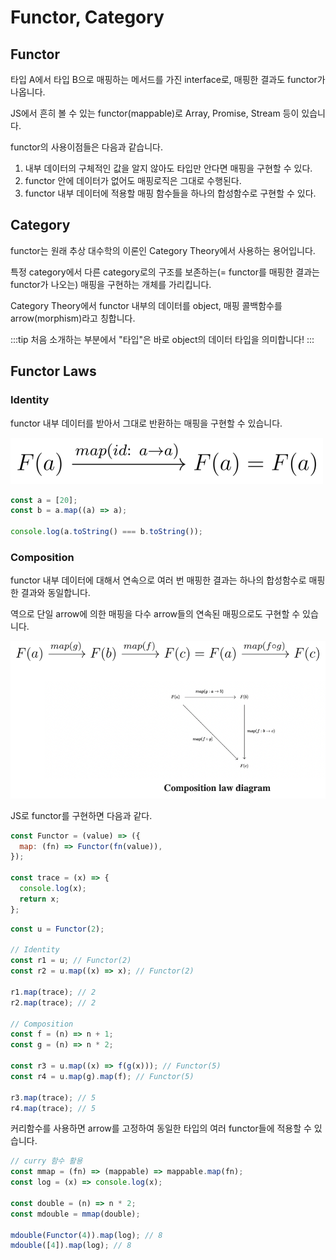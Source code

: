 # Functor, Category

## Functor

타입 A에서 타입 B으로 매핑하는 메서드를 가진 interface로, 매핑한 결과도 functor가 나옵니다.

JS에서 흔히 볼 수 있는 functor(mappable)로 Array, Promise, Stream 등이 있습니다.

functor의 사용이점들은 다음과 같습니다.

1. 내부 데이터의 구체적인 값을 알지 않아도 타입만 안다면 매핑을 구현할 수 있다.
2. functor 안에 데이터가 없어도 매핑로직은 그대로 수행된다.
3. functor 내부 데이터에 적용할 매핑 함수들을 하나의 합성함수로 구현할 수 있다.

## Category

functor는 원래 추상 대수학의 이론인 Category Theory에서 사용하는 용어입니다.

특정 category에서 다른 category로의 구조를 보존하는(= functor를 매핑한 결과는 functor가 나오는) 매핑을 구현하는 개체를 가리킵니다.

Category Theory에서 functor 내부의 데이터를 object, 매핑 콜백함수를 arrow(morphism)라고 칭합니다.

:::tip
처음 소개하는 부분에서 "타입"은 바로 object의 데이터 타입을 의미합니다!
:::

## Functor Laws

### Identity

functor 내부 데이터를 받아서 그대로 반환하는 매핑을 구현할 수 있습니다.

![Identity](../image/functor_identity.png)

```jsx
const a = [20];
const b = a.map((a) => a);

console.log(a.toString() === b.toString());
```

### Composition

functor 내부 데이터에 대해서 연속으로 여러 번 매핑한 결과는 하나의 합성함수로 매핑한 결과와 동일합니다.

역으로 단일 arrow에 의한 매핑을 다수 arrow들의 연속된 매핑으로도 구현할 수 있습니다.

![Composition](../image/functor_composition.png)

JS로 functor를 구현하면 다음과 같다.

```js
const Functor = (value) => ({
  map: (fn) => Functor(fn(value)),
});

const trace = (x) => {
  console.log(x);
  return x;
};
```

```js
const u = Functor(2);

// Identity
const r1 = u; // Functor(2)
const r2 = u.map((x) => x); // Functor(2)

r1.map(trace); // 2
r2.map(trace); // 2

// Composition
const f = (n) => n + 1;
const g = (n) => n * 2;

const r3 = u.map((x) => f(g(x))); // Functor(5)
const r4 = u.map(g).map(f); // Functor(5)

r3.map(trace); // 5
r4.map(trace); // 5
```

커리함수를 사용하면 arrow를 고정하여 동일한 타입의 여러 functor들에 적용할 수 있습니다.

```js
// curry 함수 활용
const mmap = (fn) => (mappable) => mappable.map(fn);
const log = (x) => console.log(x);

const double = (n) => n * 2;
const mdouble = mmap(double);

mdouble(Functor(4)).map(log); // 8
mdouble([4]).map(log); // 8
```
